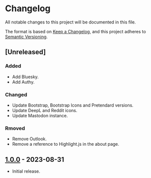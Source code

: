 # Changelog

All notable changes to this project will be documented in this file.

The format is based on [Keep a Changelog](https://keepachangelog.com/en/1.1.0/), and this project adheres to [Semantic Versioning](https://semver.org/spec/v2.0.0.html).

## [Unreleased]

### Added

- Add Bluesky.
- Add Authy.

### Changed

- Update Bootstrap, Bootstrap Icons and Pretendard versions.
- Update DeepL and Reddit icons.
- Update Mastodon instance.

### Rmoved

- Remove Outlook.
- Remove a reference to Highlight.js in the about page.

## [1.0.0] - 2023-08-31

- Initial release.

[1.0.0]: https://github.com/qiaeru.com/releases/tag/v1.0.0
